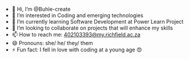 - 👋 Hi, I’m @Buhle-create
- 👀 I’m interested in Coding and emerging technologies 
- 🌱 I’m currently learning Software Development at Power Learn Project
- 💞️ I’m looking to collaborate on projects that will enhance my skills
- 📫 How to reach me: 402103393@my.richfield.ac.za 
- 😄 Pronouns: she/ he/ they/ them
- ⚡ Fun fact: I fell in love with coding at a young age 😍 

<!---
Buhle-create/Buhle-create is a ✨ special ✨ repository because its `README.md` (this file) appears on your GitHub profile.
You can click the Preview link to take a look at your changes.
--->
